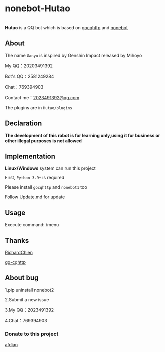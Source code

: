 # nonebot-Hutao
<br>**Hutao** is a QQ bot which is based on <a href="https://github.com/Mrs4s/go-cqhttp">gocqhttp</a> and <a href="https://github.com/nonebot/nonebot">nonebot</a>


## About
The name `Ganyu` is inspired by Genshin Impact released by Mihoyo

My QQ：20203491392

Bot's QQ：2581249284

Chat：769394903

Contact me：2023491392@qq.com

The plugins are in `Hutao/plugins`

## Declaration
**The development of this robot is for learning only,using it for business or other illegal purposes is not allowed**

## Implementation
**Linux/Windows** system can run this project

First, `Python 3.9+` is required

Please install `gocqhttp` and `nonebot1` too

Follow Update.md for update




## Usage
Execute command: /menu


## Thanks
[RichardChien](https://github.com/richardchien)

[go-cqhttp](https://github.com/Mrs4s/go-cqhttp)

## About bug
1.pip uninstall nonebot2

2.Submit a new issue

3.My QQ：2023491392

4.Chat：769394903
### Donate to this project
<a href="https://afdian.net/@Beimo">afdian</a>

